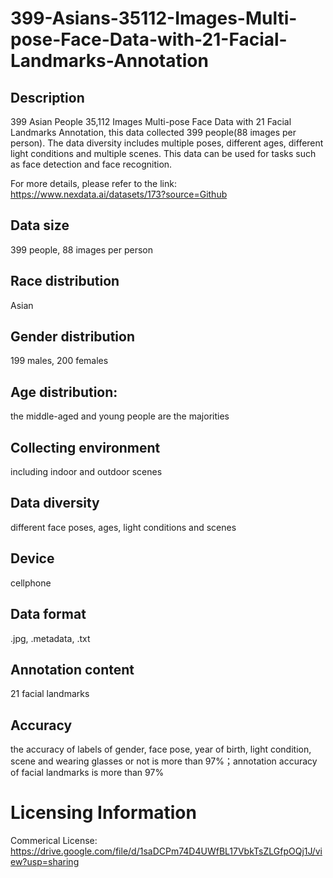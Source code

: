 # 399-Asians-35112-Images-Multi-pose-Face-Data-with-21-Facial-Landmarks-Annotation


## Description
399 Asian People 35,112 Images Multi-pose Face Data with 21 Facial Landmarks Annotation, this data collected 399 people(88 images per person). The data diversity includes multiple poses, different ages, different light conditions and multiple scenes. This data can be used for tasks such as face detection and face recognition.

For more details, please refer to the link: https://www.nexdata.ai/datasets/173?source=Github


## Data size
399 people, 88 images per person

## Race distribution
Asian

## Gender distribution
199 males, 200 females

## Age distribution:
the middle-aged and young people are the majorities

## Collecting environment
including indoor and outdoor scenes

## Data diversity
different face poses, ages, light conditions and scenes

## Device
cellphone

## Data format
.jpg, .metadata, .txt

## Annotation content
21 facial landmarks

## Accuracy
the accuracy of labels of gender, face pose, year of birth, light condition, scene and wearing glasses or not is more than 97%；annotation accuracy of facial landmarks is more than 97%

# Licensing Information
Commerical License: https://drive.google.com/file/d/1saDCPm74D4UWfBL17VbkTsZLGfpOQj1J/view?usp=sharing
